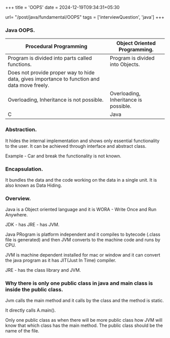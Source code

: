 +++
title = 'OOPS'
date = 2024-12-19T09:34:31+05:30

url= "/post/java/fundamental/OOPS"
tags = ['interviewQuestion', 'java']
+++
### Java OOPS.

| Procedural Programming                                                                       | Object Oriented Programming.          |
| -------------------------------------------------------------------------------------------- | ------------------------------------- |
| Program is divided into parts called functions.                                              | Program is divided into Objects.      |
| Does not provide proper way to hide data, gives importance to function and data move freely. |
| Overloading, Inheritance is not possible.                                                    | Overloading, Inheritance is possible. |
| C                                                                                            | Java                                  |

### Abstraction.

It hides the internal implementation and shows only essential functionality to the user. It can be achieved through interface and abstract class.

Example - Car and break the functionality is not known.

### Encapsulation.

It bundles the data and the code working on the data in a single unit.
It is also known as Data Hiding.

### Overview.

Java is a Object oriented language and it is WORA - Write Once and Run Anywhere.

JDK - has JRE - has JVM.

Java PRogram is platform independent and it compiles to bytecode (.class file is generated) and then JVM converts to the machine code and runs by CPU.

JVM is machine dependent installed for mac or window and it can convert the java program as it has JIT(Just In Time) compiler.

JRE - has the class library and JVM.

### Why there is only one public class in java and main class is inside the public class.

Jvm calls the main method and it calls by the class and the method is static.

It directly calls A.main().

Only one public class as when there will be more public class how JVM will know that which class has the main method.
The public class should be the name of the file.

